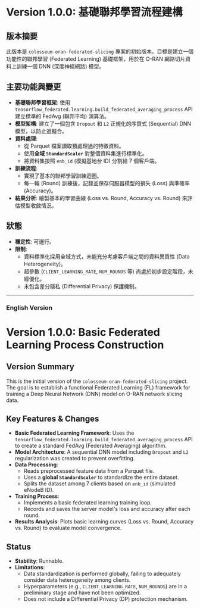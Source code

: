 # Version 1.0.0: 基礎聯邦學習流程建構

## 版本摘要

此版本是 `colosseum-oran-federated-slicing` 專案的初始版本。目標是建立一個功能性的聯邦學習 (Federated Learning) 基礎框架，用於在 O-RAN 網路切片資料上訓練一個 DNN (深度神經網路) 模型。

## 主要功能與變更

* **基礎聯邦學習框架**: 使用 `tensorflow_federated.learning.build_federated_averaging_process` API 建立標準的 FedAvg (聯邦平均) 演算法。
* **模型架構**: 建立了一個包含 `Dropout` 和 `L2` 正規化的序貫式 (Sequential) DNN 模型，以防止過擬合。
* **資料處理**:
    * 從 Parquet 檔案讀取預處理過的特徵資料。
    * 使用**全域 `StandardScaler`** 對整個資料集進行標準化。
    * 將資料集按照 `enb_id` (模擬基地台 ID) 分割給 7 個客戶端。
* **訓練流程**:
    * 實現了基本的聯邦學習訓練迴圈。
    * 每一輪 (Round) 訓練後，記錄並保存伺服器模型的損失 (Loss) 與準確率 (Accuracy)。
* **結果分析**: 繪製基本的學習曲線 (Loss vs. Round, Accuracy vs. Round) 來評估模型收斂情況。

## 狀態

* **穩定性**: 可運行。
* **限制**:
    * 資料標準化採用全域方式，未能充分考慮客戶端之間的資料異質性 (Data Heterogeneity)。
    * 超參數 (`CLIENT_LEARNING_RATE`, `NUM_ROUNDS` 等) 尚處於初步設定階段，未經優化。
    * 未包含差分隱私 (Differential Privacy) 保護機制。

---
### English Version

# Version 1.0.0: Basic Federated Learning Process Construction

## Version Summary

This is the initial version of the `colosseum-oran-federated-slicing` project. The goal is to establish a functional Federated Learning (FL) framework for training a Deep Neural Network (DNN) model on O-RAN network slicing data.

## Key Features & Changes

* **Basic Federated Learning Framework**: Uses the `tensorflow_federated.learning.build_federated_averaging_process` API to create a standard FedAvg (Federated Averaging) algorithm.
* **Model Architecture**: A sequential DNN model including `Dropout` and `L2` regularization was created to prevent overfitting.
* **Data Processing**:
    * Reads preprocessed feature data from a Parquet file.
    * Uses a **global `StandardScaler`** to standardize the entire dataset.
    * Splits the dataset among 7 clients based on `enb_id` (simulated eNodeB ID).
* **Training Process**:
    * Implements a basic federated learning training loop.
    * Records and saves the server model's loss and accuracy after each round.
* **Results Analysis**: Plots basic learning curves (Loss vs. Round, Accuracy vs. Round) to evaluate model convergence.

## Status

* **Stability**: Runnable.
* **Limitations**:
    * Data standardization is performed globally, failing to adequately consider data heterogeneity among clients.
    * Hyperparameters (e.g., `CLIENT_LEARNING_RATE`, `NUM_ROUNDS`) are in a preliminary stage and have not been optimized.
    * Does not include a Differential Privacy (DP) protection mechanism.